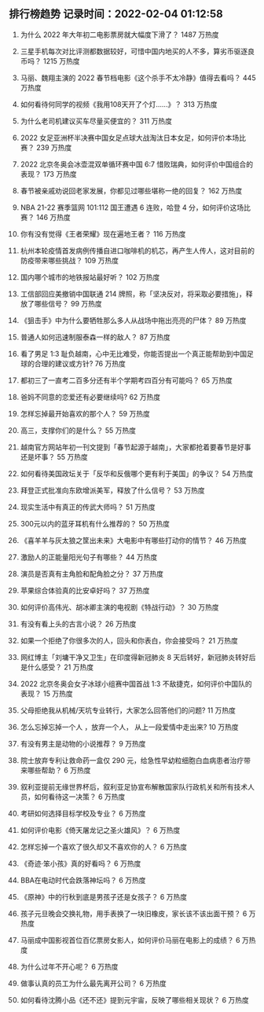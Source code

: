 
## 排行榜趋势 记录时间：2022-02-04 01:12:58
  
  1. 为什么 2022 年大年初二电影票房就大幅度下滑了？ 1487 万热度
    
  2. 三星手机每次对比评测都数据较好，可惜中国内地买的人不多，算劣币驱逐良币吗？ 1215 万热度
    
  3. 马丽、魏翔主演的 2022 春节档电影《这个杀手不太冷静》值得去看吗？ 445 万热度
    
  4. 如何看待何同学的视频《我用108天开了个灯......》？ 313 万热度
    
  5. 为什么老司机建议买车尽量买便宜的？ 311 万热度
    
  6. 2022 女足亚洲杯半决赛中国女足点球大战淘汰日本女足，如何评价本场比赛？ 239 万热度
    
  7. 2022 北京冬奥会冰壶混双单循环赛中国 6:7 惜败瑞典，如何评价中国组合的表现？ 173 万热度
    
  8. 春节被亲戚劝说回老家发展，你都见过哪些堪称一绝的回复？ 162 万热度
    
  9. NBA 21-22 赛季篮网 101:112 国王遭遇 6 连败，哈登 4 分，如何评价这场比赛？ 146 万热度
    
  10. 你有没有觉得《王者荣耀》现在遍地王者？ 116 万热度
    
  11. 杭州本轮疫情首发病例传播自进口咖啡机的机芯，再产生人传人，这对目前的防疫带来哪些挑战？ 109 万热度
    
  12. 国内哪个城市的地铁报站最好听？ 102 万热度
    
  13. 工信部回应美撤销中国联通 214 牌照，称「坚决反对，将采取必要措施」，释放了哪些信号？ 99 万热度
    
  14. 《狙击手》中为什么要牺牲那么多人从战场中拖出亮亮的尸体？ 89 万热度
    
  15. 普通人如何迅速制服泰森一样的敌人？ 87 万热度
    
  16. 看了男足 1:3 耻负越南，心中无比难受，你能否提出一个真正能帮助到中国足球的合理的建议或方针? 76 万热度
    
  17. 都初三了一直考二百多分还有半个学期考四百分有可能吗？ 65 万热度
    
  18. 爸妈不同意的恋爱还有必要继续吗? 62 万热度
    
  19. 怎样忘掉最开始喜欢的那个人？ 59 万热度
    
  20. 高三，支撑你们的是什么？ 55 万热度
    
  21. 越南官方网站年初一刊文提到「春节起源于越南」，大家都抢着要春节是好事还是坏事？ 55 万热度
    
  22. 如何看待美国政坛关于「反华和反俄哪个更有利于美国」的争议？ 54 万热度
    
  23. 拜登正式批准向东欧增派美军，释放了什么信号？ 53 万热度
    
  24. 现实生活中有真正的传武大师吗？ 51 万热度
    
  25. 300元以内的蓝牙耳机有什么推荐的？ 50 万热度
    
  26. 《喜羊羊与灰太狼之筐出未来》大电影中有哪些打动你的情节？ 46 万热度
    
  27. 激励人的正能量阳光句子有哪些？ 44 万热度
    
  28. 演员是否真有主角脸和配角脸之分？ 37 万热度
    
  29. 苹果综合体验真的比安卓好吗？ 37 万热度
    
  30. 如何评价高伟光、胡冰卿主演的电视剧《特战行动》？ 30 万热度
    
  31. 有没有看上头的古言小说？ 26 万热度
    
  32. 如果一个拒绝了你很多次的人，回头和你表白，你会接受吗？ 21 万热度
    
  33. 网红博主「刘墉干净又卫生」在印度得新冠肺炎 8 天后转好，新冠肺炎转好后是什么感受？ 21 万热度
    
  34. 2022 北京冬奥会女子冰球小组赛中国首战 1:3 不敌捷克，如何评价中国队的表现？ 15 万热度
    
  35. 父母拒绝我从机械/天坑专业转行，大家怎么回答他们的问题? 11 万热度
    
  36. 怎么忘掉忘掉一个人 ，放弃一个人， 从上一段爱情中走出来? 10 万热度
    
  37. 有没有男主是动物的小说推荐？ 9 万热度
    
  38. 院士放弃专利让救命药一盒仅 290 元，给急性早幼粒细胞白血病患者治疗带来哪些帮助？ 6 万热度
    
  39. 叙利亚提前无缘世界杯后，叙利亚足协宣布解散国家队行政机关和所有技术人员，如何看待这一决策？ 6 万热度
    
  40. 考研如何选择目标学校及专业？ 6 万热度
    
  41. 如何评价电影《倚天屠龙记之圣火雄风》？ 6 万热度
    
  42. 怎样忘掉一个喜欢了很久却又不喜欢你的人？ 6 万热度
    
  43. 《奇迹·笨小孩》真的好看吗？ 6 万热度
    
  44. BBA在电动时代会跌落神坛吗？ 6 万热度
    
  45. 《原神》中的行秋到底是男孩子还是女孩子？ 6 万热度
    
  46. 孩子元旦晚会交换礼物，用手表换了一块旧橡皮，家长该不该出面干预？ 6 万热度
    
  47. 马丽成中国影视首位百亿票房女影人，如何评价马丽在电影上的成绩？ 6 万热度
    
  48. 为什么过年不开心呢？ 6 万热度
    
  49. 做事认真的员工为什么最先离开公司？ 6 万热度
    
  50. 如何看待沈腾小品《还不还》提到元宇宙，反映了哪些相关现状？ 6 万热度
    